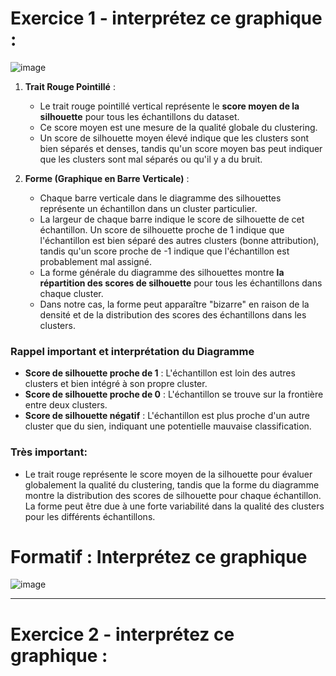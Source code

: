 
# Exercice 1 - interprétez ce graphique :

![image](https://github.com/hrhouma/Apprentissage-Non-Supervise/assets/10111526/0ef2e03c-f8d2-4d36-85dd-b7bee91f9402)

1. **Trait Rouge Pointillé** :
   - Le trait rouge pointillé vertical représente le **score moyen de la silhouette** pour tous les échantillons du dataset.
   - Ce score moyen est une mesure de la qualité globale du clustering.
   - Un score de silhouette moyen élevé indique que les clusters sont bien séparés et denses, tandis qu'un score moyen bas peut indiquer que les clusters sont mal séparés ou qu'il y a du bruit.

2. **Forme (Graphique en Barre Verticale)** :
   - Chaque barre verticale dans le diagramme des silhouettes représente un échantillon dans un cluster particulier.
   - La largeur de chaque barre indique le score de silhouette de cet échantillon. Un score de silhouette proche de 1 indique que l'échantillon est bien séparé des autres clusters (bonne attribution), tandis qu'un score proche de -1 indique que l'échantillon est probablement mal assigné.
   - La forme générale du diagramme des silhouettes montre **la répartition des scores de silhouette** pour tous les échantillons dans chaque cluster.
   - Dans notre cas, la forme peut apparaître "bizarre" en raison de la densité et de la distribution des scores des échantillons dans les clusters.

### Rappel important et interprétation du Diagramme

- **Score de silhouette proche de 1** : L'échantillon est loin des autres clusters et bien intégré à son propre cluster.
- **Score de silhouette proche de 0** : L'échantillon se trouve sur la frontière entre deux clusters.
- **Score de silhouette négatif** : L'échantillon est plus proche d'un autre cluster que du sien, indiquant une potentielle mauvaise classification.

### Très important: 
- Le trait rouge représente le score moyen de la silhouette pour évaluer globalement la qualité du clustering, tandis que la forme du diagramme montre la distribution des scores de silhouette pour chaque échantillon. La forme peut être due à une forte variabilité dans la qualité des clusters pour les différents échantillons.

# Formatif :  Interprétez ce graphique
![image](https://github.com/hrhouma/Apprentissage-Non-Supervise/assets/10111526/41fee991-31c4-4421-9c9d-c96c4c1b6657)

---


# Exercice 2 - interprétez ce graphique :

